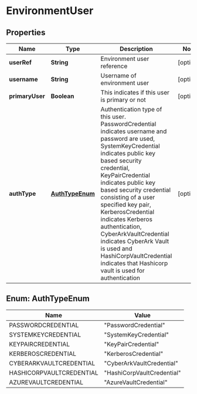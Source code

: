

# EnvironmentUser


## Properties

| Name | Type | Description | Notes |
|------------ | ------------- | ------------- | -------------|
|**userRef** | **String** | Environment user reference |  [optional] |
|**username** | **String** | Username of environment user |  [optional] |
|**primaryUser** | **Boolean** | This indicates if this user is primary or not |  [optional] |
|**authType** | [**AuthTypeEnum**](#AuthTypeEnum) | Authentication type of this user. PasswordCredential indicates username and password are used, SystemKeyCredential indicates public key based security credential, KeyPairCredential indicates public key based security credential consisting of a user specified key pair, KerberosCredential indicates Kerberos authentication, CyberArkVaultCredential indicates CyberArk Vault is used and HashiCorpVaultCredential indicates that Hashicorp vault is used for authentication |  [optional] |



## Enum: AuthTypeEnum

| Name | Value |
|---- | -----|
| PASSWORDCREDENTIAL | &quot;PasswordCredential&quot; |
| SYSTEMKEYCREDENTIAL | &quot;SystemKeyCredential&quot; |
| KEYPAIRCREDENTIAL | &quot;KeyPairCredential&quot; |
| KERBEROSCREDENTIAL | &quot;KerberosCredential&quot; |
| CYBERARKVAULTCREDENTIAL | &quot;CyberArkVaultCredential&quot; |
| HASHICORPVAULTCREDENTIAL | &quot;HashiCorpVaultCredential&quot; |
| AZUREVAULTCREDENTIAL | &quot;AzureVaultCredential&quot; |



